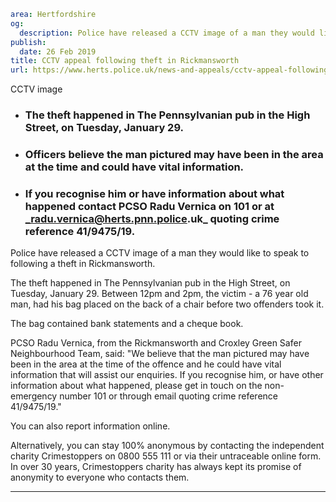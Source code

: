 ```yaml
area: Hertfordshire
og:
  description: Police have released a CCTV image of a man they would like to speak to following a theft in Rickmansworth.
publish:
  date: 26 Feb 2019
title: CCTV appeal following theft in Rickmansworth
url: https://www.herts.police.uk/news-and-appeals/cctv-appeal-following-theft-in-rickmansworth-2633c
```

CCTV image

 * ### The theft happened in The Pennsylvanian pub in the High Street, on Tuesday, January 29.

 * ### Officers believe the man pictured may have been in the area at the time and could have vital information.

 * ### If you recognise him or have information about what happened contact PCSO Radu Vernica on 101 or at _radu.vernica@herts.pnn.police.uk_ quoting crime reference 41/9475/19.

Police have released a CCTV image of a man they would like to speak to following a theft in Rickmansworth.

The theft happened in The Pennsylvanian pub in the High Street, on Tuesday, January 29. Between 12pm and 2pm, the victim - a 76 year old man, had his bag placed on the back of a chair before two offenders took it.

The bag contained bank statements and a cheque book.

PCSO Radu Vernica, from the Rickmansworth and Croxley Green Safer Neighbourhood Team, said: "We believe that the man pictured may have been in the area at the time of the offence and he could have vital information that will assist our enquiries. If you recognise him, or have other information about what happened, please get in touch on the non-emergency number 101 or through email quoting crime reference 41/9475/19."

You can also report information online.

Alternatively, you can stay 100% anonymous by contacting the independent charity Crimestoppers on 0800 555 111 or via their untraceable online form. In over 30 years, Crimestoppers charity has always kept its promise of anonymity to everyone who contacts them.

** **
